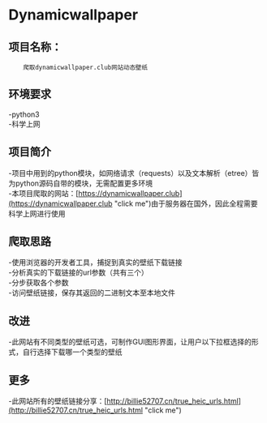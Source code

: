 # Dynamicwallpaper

项目名称：
---
        爬取dynamicwallpaper.club网站动态壁纸


环境要求
---
-python3<br>
-科学上网


项目简介
---
-项目中用到的python模块，如网络请求（requests）以及文本解析（etree）皆为python源码自带的模块，无需配置更多环境<br>
-本项目爬取的网站：[https://dynamicwallpaper.club](https://dynamicwallpaper.club "click me")由于服务器在国外，因此全程需要科学上网进行使用


爬取思路
---
-使用浏览器的开发者工具，捕捉到真实的壁纸下载链接<br>
-分析真实的下载链接的url参数（共有三个）<br>
-分步获取各个参数<br>
-访问壁纸链接，保存其返回的二进制文本至本地文件


改进
---
-此网站有不同类型的壁纸可选，可制作GUI图形界面，让用户以下拉框选择的形式，自行选择下载哪一个类型的壁纸


更多
---
-此网站所有的壁纸链接分享：[http://billie52707.cn/true_heic_urls.html](http://billie52707.cn/true_heic_urls.html "click me")

    
